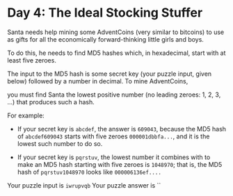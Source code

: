 # Day 4: The Ideal Stocking Stuffer

Santa needs help mining some AdventCoins (very similar to bitcoins) to use as
gifts for all the economically forward-thinking little girls and boys.

To do this, he needs to find MD5 hashes which, in hexadecimal, start with at
least five zeroes. 

The input to the MD5 hash is some secret key (your puzzle input, given below)
followed by a number in decimal. To mine AdventCoins,

you must find Santa the lowest positive number (no leading zeroes: 1, 2, 3, ...)
that produces such a hash.

For example:

 * If your secret key is `abcdef`, the answer is `609043`, because the MD5 hash
   of `abcdef609043` starts with five zeroes `000001dbbfa...`, and it is the
   lowest such number to do so.
   
 * If your secret key is `pqrstuv`, the lowest number it combines with to make
   an MD5 hash starting with five zeroes is `1048970`; that is, the MD5 hash of
   `pqrstuv1048970` looks like `000006136ef....`

Your puzzle input is `iwrupvqb`
Your puzzle answer is `` 
